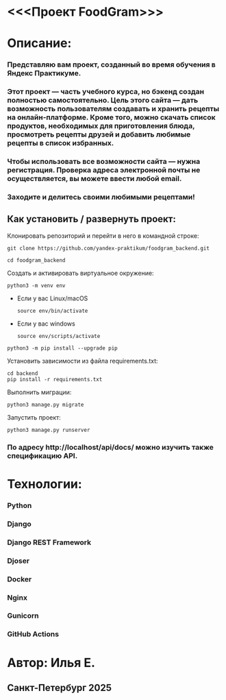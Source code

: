 # <<<Проект FoodGram>>>
# Описание:

### Представляю вам проект, созданный во время обучения в Яндекс Практикуме. 
### Этот проект — часть учебного курса, но бэкенд создан полностью самостоятельно. Цель этого сайта — дать возможность пользователям создавать и хранить рецепты на онлайн-платформе. Кроме того, можно скачать список продуктов, необходимых для приготовления блюда, просмотреть рецепты друзей и добавить любимые рецепты в список избранных.
### Чтобы использовать все возможности сайта — нужна регистрация. Проверка адреса электронной почты не осуществляется, вы можете ввести любой email. 
### Заходите и делитесь своими любимыми рецептами!


## Как установить / развернуть проект:

Клонировать репозиторий и перейти в него в командной строке:

```
git clone https://github.com/yandex-praktikum/foodgram_backend.git
```
```
cd foodgram_backend
```
Cоздать и активировать виртуальное окружение:
```
python3 -m venv env
```
* Если у вас Linux/macOS
    ```
    source env/bin/activate
    ```
* Если у вас windows
    ```
    source env/scripts/activate
    ```
```
python3 -m pip install --upgrade pip
```
Установить зависимости из файла requirements.txt:
```
cd backend
pip install -r requirements.txt
```
Выполнить миграции:
```
python3 manage.py migrate
```
Запустить проект:
```
python3 manage.py runserver
```
### По адресу http://localhost/api/docs/  можно изучить также спецификацию API.

# Технологии:

### Python
### Django
### Django REST Framework
### Djoser
### Docker
### Nginx
### Gunicorn
### GitHub Actions

# Автор: Илья Е.
## Санкт-Петербург 2025
